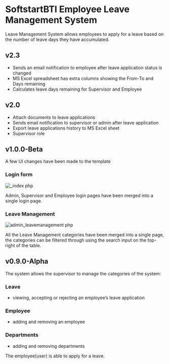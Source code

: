 # SoftstartBTI Employee Leave Management System

Leave Management System allows employees to apply for a leave based on the number of leave days they have accumulated. 

## v2.3
- Sends an email notification to employee after leave application status is changed
- MS Excel spreadsheet has extra columns showing the From-To and Days remaining
- Calculates leave days remaining for Supervisor and Employee

## v2.0

- Attach documents to leave applications
- Sends email notification to supervisor or admin after leave application
- Export leave applications history to MS Excel sheet
- Supervisor role

## v1.0.0-Beta
A few UI changes have been made to the template

### Login form

![_index php](https://user-images.githubusercontent.com/48829302/175241247-64775d1f-a4ee-415e-b77e-0fb5f3c6fa80.png)


Admin, Supervisor and Employee login pages have been merged into a single login page.

### Leave Management

![admin_leavemanagement php](https://user-images.githubusercontent.com/48829302/170838634-54faa4e0-bd2a-46ef-86dd-4a0d3fa45c86.png)

All the Leave Management categories have been merged into a single page, the categories can be filtered through using the search input on the top-right of the table.

## v0.9.0-Alpha
The system allows the supervisor to manage the categories of the system:

### Leave
* viewing, accepting or rejecting an employee’s leave application 

### Employee
* adding and removing an employee

### Departments
* adding and removing departments

The employee(user) is able to apply for a leave. 
